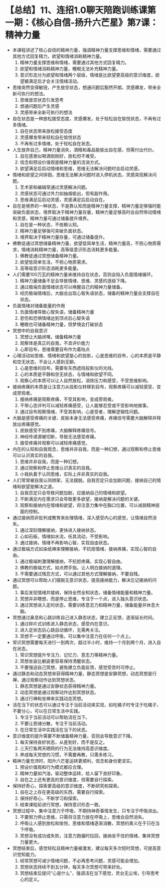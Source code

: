 # 【总结】11、连招1.0聊天陪跑训练课第一期：《核心自信-扬升六芒星》第7课：精神力量

-   本课程讲述了核心自信的精神力量，强调精神力量支撑思维和情绪，需要通过其他方式回复精力，欲望和情绪消耗精神力量。
    1.  精神力量支撑思维和情绪，需要通过其他方式回复精力。
    2.  欲望和情绪消耗精神力量，睡眠无法补充精神力量。
    3.  意识形态分为欲望和情绪两个层级，情绪是比欲望更高级的意识维度，欲望被满足后才会关注情绪活动。
-   思维突然变得敏锐，产生放空状态，想通问题后豁然开朗，灵感爆发，带来全新可执行的想法。
    1.  思维放空状态引发思考
    2.  想通问题后产生灵感
    3.  灵感带来全新可执行的想法
-   自在状态是一种放松接受态度，灵感爆发，处于轻松自在愉悦状态，不再有过多情绪。
    1.  自在状态带来放松接受态度
    2.  灵感爆发带来轻松自在愉悦状态
    3.  不再有过多情绪，处于轻松自在状态。
-   人生放弃自己，精神力量消失，酒精和毒品能偷出自在感，但需付出代价。
    1.  自在感类似喝酒刚刚好，放松但不难受。
    2.  信念和预设价值观是精神力量的流淌方式。
    3.  欲望满足后启动情绪和思维，思维无法解决问题时会启动灵感。
-   情绪和欲望之间徘徊，思维无法解决问题时进入停机状态，灵感突现解决问题。
    1.  艺术家和编辑常通过灵感解决问题。
    2.  灵感状态可通过外力如抽烟偷出，但有副作用。
    3.  思维满足后启动灵感，灵感满足后启动自在。
-   自在是境界的一种状态，不是靠认知而是精神力量支撑，精神力量足够强时能突破负面状态，境界取决于精神力量存量，精神力量足够高时会自然带动情绪和灵感，精神力量可通过储备提升境界。
    1.  自在是一种状态，不依赖认知。
    2.  精神力量足够强可突破负面状态。
    3.  境界取决于精神力量存量，可通过储备提升。
-   佛教徒通过冥想储备精神力量，欲望低简单生活，精神力量高，不担心物质需求，情绪消耗精神力量，高等级意识形态消耗更多能量。
    1.  佛教徒通过冥想储备精神力量。
    2.  欲望低简单生活，不担心物质需求。
    3.  高等级意识形态消耗更多能量。
-   人们需要100万瓦的精神力量来维持自在状态，否则会陷入负面情绪循环。
    1.  精神力量储备不足会导致情绪、思维、灵感的逐级下降。
    2.  通过极端负面情绪状态可以唤醒自己的精神力量储备。
    3.  经历极端情绪后，大脑会出现心智失语状态，储备的精神力量会支撑自在状态。
-   负面情绪对储备能量的作用
    1.  负面情绪导致心智失语，储备精神力量
    2.  悲伤和恐惧情绪达到顶点后心智失语
    3.  睡眠也可储备精神力量，但梦境会打破状态
-   冥想中的自我意识
    1.  冥想让大脑闭嘴，储备精神力量
    2.  观察体是真正的自我，不具评价能力
    3.  心即目布，思维需要目布作为着陆点
-   心理活动如思维、情绪和欲望是心的投影，心是思维的目布，心的本质是平静和空无状态，不会让人感到无聊。
    1.  心是思维的目布，需要有东西遮挡投影仪的光线。
    2.  心的本质是平静和空无状态，与情绪和欲望不同。
    3.  观察心的本质可以让人自然放松，消除压力和感受，不受思维影响。
-   接纳疼痛的本质是让注意力从投影仪转移到目布，观察疼痛可以减轻感受，变成旁观者。
    1.  接纳疼痛是观察疼痛，不受其影响，变成旁观者。
    2.  不带心态评判可以减轻疼痛感受，让人能够忍受或不受影响地做事。
    3.  通过目布观察情绪，不受其影响，心是受者，理解逻辑性问题。
-   大脑是感受疼痛的关键，皮肤本身无法感受疼痛，疼痛信号需要大脑解释并释放出疼痛感觉。
    1.  皮肤感受不到疼痛，大脑解释疼痛信号。
    2.  神经传递源被切断，导致无法感受疼痛。
    3.  接受疼痛并观察可以减轻疼痛感觉。
-   内在的认知和自我观念，思维并非自我，而是一种幻想，通过观察和停止思维可以认识真实的自我。
    1.  思维并非自我，而是一种幻想。
    2.  通过观察和停止思维认识真实的自我。
    3.  小我执着于认同思维，实际上并非真实的自我。
-   人们常常被自我认同绑架，无法摆脱。自我否定只会加剧问题，接纳自己的情绪和欲望是解决之道。
    1.  自我否定只会导致问题加剧，应接纳自己的情绪和欲望。
    2.  不断满足内在需求只会导致更多欲望，接纳是解决问题的关键。
    3.  观察和接纳内在情绪和欲望，将注意力集中在胸口位置，可以减弱精神层面的控制。
-   通过接纳而非批判或教育来处理情绪，深入感受内心的感觉，让情绪自然消失。
    1.  通过深刻理解接纳，更快进入接纳状态。
    2.  心如石板，情绪如水流，任其流动，不受影响。
    3.  通过接纳，情绪不再影响心智，实现自由状态。
-   通过极端方式如染纸禅来理解接纳，不抗拒情绪，接纳疼痛，实现心智的自由。
    1.  通过极端刺激理解接纳，不抗拒疼痛，实现心智自由。
    2.  佛教的极端方式，如点燃手指，让人明白接纳的道理。
    3.  不需要通过残忍方式，可以通过其他方式理解接纳，不要自残。
-   通过冥想可以帮助人们摆脱无意识状态，提高接纳能力，解决忘记接纳的问题。
    1.  事后发现情绪并接纳，保持全然全知状态，储备情绪能量和精神力量。
    2.  冥想并非瞎想，而是停止思维，专注于一个点，进入独头意识状态。
    3.  通过冥想进入定的状态，需要训练意志力和精神力量，储备能量并休息大脑。
-   冥想通过鼻息和心跳训练自己进入静态状态，建立正反馈，逐渐延长时间。
    1.  通过碎片式训练进入静态状态，感受内在意识。
    2.  进入定状态后心跳自动循环，无需再关注。
    3.  冥想不一定要通过呼吸，可以集中注意力在任何一个点上。
-   常识冥想需要每天进行一到两次，超过半小时，维持一个月到两个月，进入自在状态。
    1.  常识冥想提升专注力、记忆力、意志力等精神力量。
    2.  冥想坐姿比躺姿更容易保持清醒状态。
    3.  不要强迫自己冥想，避免建立负面反馈，感觉受苦时可停止。
-   通过静态和动态冥想来获得精神力量，静态冥想是安静冥想，动态冥想是行禅，通过观察动作达到冥想状态。
    1.  静态冥想是通过安静状态获得精神力量。
    2.  动态冥想是通过观察动作达到冥想状态。
    3.  通过行禅和坐禅来实践动态冥想。
-   活在当下的状态可以通过专注于当前活动来实现，如吃橘子时专注于吃橘子，不要分心，可以在日常生活中实践。
    1.  专注于当前活动可以帮助活在当下。
    2.  不要让思绪分散，专注于当前活动。
    3.  在日常生活中实践活在当下的状态。
-   意识维度的提升需要不断储备精神力量，否则会导致意识下降。
    1.  每天保持良好状态，从差到好，而不是反之。
    2.  三天打鱼两天晒网的行为无法维持高意识维度。
    3.  养成每天冥想的习惯，不需要再教，只需多练习。
-   精神力量充沛时，阳升六芒星运转更顺利，信念和身份更坚实。
    1.  预设价值观和行为模式都应合理。
    2.  精神力量如汽油，驱动整体运转，给人留下良好印象。
    3.  自在之上还有更高的意识维度，但需要自行探索。
-   保持好奇心，探索更高级的意识维度，不断研究和探索。
    1.  自在之上存在更高级的东西，需要自行探索。
    2.  保持好奇心，不断学习和探索。
    3.  结束课程前进行冥想，保持意识形态一致。
-   冥想过程中，集中注意力于呼吸，不期待神奇事情发生，只专注于呼吸进出。
    1.  不要努力停止思维，只需将注意力放在呼吸上，思维会自然消失。
    2.  呼吸让人感到放松和愉悦，思维和情绪逐渐消散，冥想的奥义在于只在当下呼吸。
    3.  冥想没有成功或失败，注意力跑偏时拉回，接纳坐不住的情绪，集体冥想力量更大。
-   冥想结束后，感觉轻松且精神力量被激发，建议每天多次短时冥想，可提高意识觉知能力。
    1.  经常冥想可减少情绪问题，不必再思考问题，灵感可能会增加。
    2.  冥想状态持续不到五分钟，每天多次冥想可带来好处。
    3.  冥想结束后提问“心是什么”，强调活在当下感觉，灵台无尘埃，引导思考心的定义。
